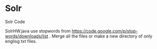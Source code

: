 Solr
====

Solr Code


SolrHW.java use stopwords from https://code.google.com/p/stop-words/downloads/list . Merge all the files or make a new directory of only englisg txt files.
